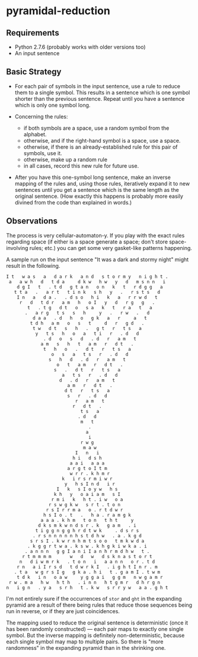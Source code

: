 pyramidal-reduction
===================

Requirements
------------

*   Python 2.7.6 (probably works with older versions too)
*   An input sentence

Basic Strategy
--------------

*   For each pair of symbols in the input sentence, use a rule to reduce
    them to a single symbol.  This results in a sentence which is one
    symbol shorter than the previous sentence.  Repeat until you have a
    sentence which is only one symbol long.
*   Concerning the rules:
    
    *   if both symbols are a space, use a random symbol from the alphabet.
    *   otherwise, and if the right-hand symbol is a space, use a space.
    *   otherwise, if there is an already-established rule for this pair of
        symbols, use it.
    *   otherwise, make up a random rule
    *   in all cases, record this new rule for future use.
    
*   After you have this one-symbol long sentence, make an inverse mapping
    of the rules and, using those rules, iteratively expand it to new
    sentences until you get a sentence which is the same length
    as the original sentence.  (How exactly this happens is probably more
    easily divined from the code than explained in words.)

Observations
------------

The process is very cellular-automaton-y.  If you play with the exact
rules regarding space (if either is a space generate a space; don't store
space-involving rules; etc.) you can get some very gasket-like patterns
happening.

A sample run on the input sentence "It was a dark and stormy night" might
result in the following.

    I t   w a s   a   d a r k   a n d   s t o r m y   n i g h t . 
     a   a w h   d   t d a     d k w   h w   y   d   m s n n   i 
        d g I   t   . t d   g t a n   o n   k   t   r d g g   a 
       t t a   .   a r t   t i n k   s h   y   .   r s t s   d 
        I n   a   d a .   . d s o   h i   k   a   r r w d   t 
         r   d   t d r   a m   h   o I   y   d   r g   g   . 
            t   . t g   d t   o   s a   k   t   r a   t   a 
           .   a r g   t s   s   h     y   .   r w   .   d 
              d a a   . d   h   o   g k   a   r     a   t 
             t d h   a m   o   s   t     d   r   g d   . 
              t w   d t   s   h   .   g t   r   t s   a 
               y   t s   h   o   a   t i   r   . d   d 
                  . d   o   s   d   . d   r   a m   t 
                 a m   s   h   t   a m   r   d t   . 
                  t   h   o   .   d t   r   t s   a 
                     o   s   a   t s   r   . d   d 
                    s   h   d   . d   r   a m   t 
                       o   t   a m   r   d t   . 
                      s   .   d t   r   t s   a 
                         a   t s   r   . d   d 
                        d   . d   r   a m   t 
                           a m   r   d t   . 
                          d t   r   t s   a 
                           s   r   . d   d 
                              r   a m   t 
                             r   d t   . 
                                t s   a 
                               . d   d 
                                m   t 
                                   . 
                                  a 
                                   i 
                                r w g 
                                 m a w 
                              I   n   i 
                             h i   d s h 
                            a a i   a a a 
                           a r g t o I t m 
                            w r r . k h m r 
                         k   i r s r m i w r 
                          y   h s I n d   i r 
                       I   k   s I o y w   h s 
                      k h   y   o a i a m   s I 
                     r m i   k   h t . i w   o a 
                    r s w g k w   s r t . t o n   
                   r s I r r m a   o . r t d w r   
                  h s I o . t   .   h a . r a m g k 
                 a a a . k h m   t o n   t h t     y 
                d k s m k w n d s r . k   g a m   . i 
               t i g g n g g h r d t w k     . d s r s 
              . r s n n n n n h s t d h w   . a . k g d 
             s r s I . k w r n h m t s o o   t m k w d a 
            . k g g r t w a . k s w . k h g k i w k a . i 
           . a n n n   g g I a n i I a n h r m d h w   t . 
          r t m m m m       w   d   w   d s k n a s t o r t 
         n   d i w m r k   . t o n   i   a a n n   o r . t d 
        r n   a i I r s d   t d w r k I   . i g h t I n r . m 
       . t a   w g r s I g   g k a . h i   t . g a m I . t w m 
        t d k   i n   o a w     y g g a i   g g m   n w g a m r 
     r w . m a   h w   h t h   . i n n   h t g m r   d h r g n   
    n   i g n   . y a   s r h   t . k w   s r r y w   a a . g h t 

I'm not entirely sure if the occurrences of `stor` and `ght` in the expanding
pyramid are a result of there being rules that reduce those sequences being
run in reverse, or if they are just coincidences. 

The mapping used to reduce the original sentence is deterministic (once it
has been randomly constructed) — each pair maps to exactly one single symbol.
But the inverse mapping is definitely non-deterministic, because each single
symbol may map to multiple pairs.  So there is "more randomness" in the
expanding pyramid than in the shrinking one.
